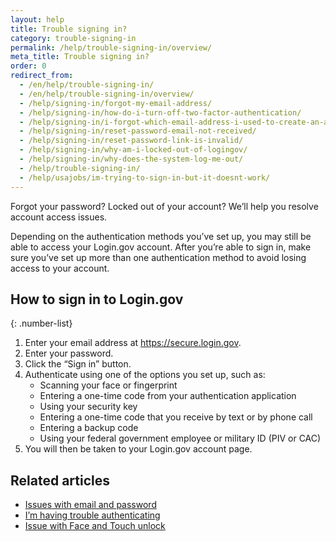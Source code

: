 ```yaml
---
layout: help
title: Trouble signing in?
category: trouble-signing-in
permalink: /help/trouble-signing-in/overview/
meta_title: Trouble signing in?
order: 0
redirect_from:
  - /en/help/trouble-signing-in/
  - /en/help/trouble-signing-in/overview/
  - /help/signing-in/forgot-my-email-address/
  - /help/signing-in/how-do-i-turn-off-two-factor-authentication/
  - /help/signing-in/i-forgot-which-email-address-i-used-to-create-an-account/
  - /help/signing-in/reset-password-email-not-received/
  - /help/signing-in/reset-password-link-is-invalid/
  - /help/signing-in/why-am-i-locked-out-of-logingov/
  - /help/signing-in/why-does-the-system-log-me-out/
  - /help/trouble-signing-in/
  - /help/usajobs/im-trying-to-sign-in-but-it-doesnt-work/
---
```


Forgot your password? Locked out of your account? We’ll help you resolve account access issues.

Depending on the authentication methods you’ve set up, you may still be able to access your Login.gov account. After you’re able to sign in, make sure you’ve set up more than one authentication method to avoid losing access to your account.

## How to sign in to Login.gov

{: .number-list}

1. Enter your email address at <https://secure.login.gov>.
2. Enter your password.
3. Click the “Sign in” button.
4. Authenticate using one of the options you set up, such as:
   * Scanning your face or fingerprint
   * Entering a one-time code from your authentication application
   * Using your security key
   * Entering a one-time code that you receive by text or by phone call
   * Entering a backup code
   * Using your federal government employee or military ID (PIV or CAC)
5. You will then be taken to your Login.gov account page.

## Related articles

* [Issues with email and password](#)
* [I’m having trouble authenticating](#)
* [Issue with Face and Touch unlock](#)
